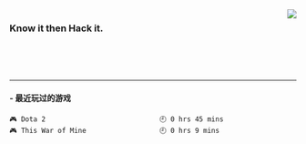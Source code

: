 <img align='right' src='https://github-readme-stats.vercel.app/api?username=1nfsr&show_icons=true&&hide=contribs,issues,stars&&hide_border=true&&hide_title=true' />

### Know it then Hack it.
<br />
<br />
<br />
<hr />

<!-- steam-box start -->
#### - 最近玩过的游戏
```text
🎮 Dota 2                            🕘 0 hrs 45 mins
🎮 This War of Mine                  🕘 0 hrs 9 mins
```
<!-- Powered by https://github.com/YouEclipse/steam-box . -->
<!-- steam-box end -->